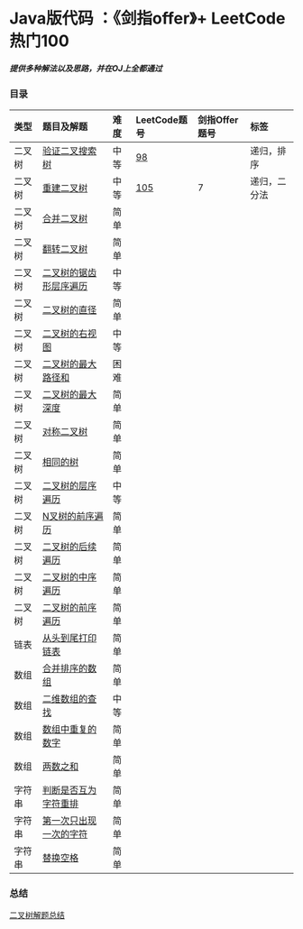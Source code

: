 # Java版代码 ：《剑指offer》+ LeetCode 热门100

##### 提供多种解法以及思路，并在OJ上全都通过


### 目录

|类型|题目及解题|难度|LeetCode题号| 剑指Offer题号 |标签|
|:-----|:----|:----|:----|:----|:----|
|二叉树|[验证二叉搜索树](https://github.com/YinJiangyi/LeetCode/blob/main/src/main/java/com/my/Tree/BinarySearchTree.java)|中等|[98](https://leetcode-cn.com/problems/validate-binary-search-tree/)| |递归，排序|
|二叉树|[重建二叉树](https://github.com/YinJiangyi/LeetCode/blob/main/src/main/java/com/my/Tree/BuildTree.java)|中等|[105](https://leetcode-cn.com/problems/construct-binary-tree-from-preorder-and-inorder-traversal/)|7|递归，二分法||
|二叉树|[合并二叉树](https://github.com/YinJiangyi/LeetCode/blob/main/src/main/java/com/my/Tree/MergeTwoTree.java)|简单|
|二叉树|[翻转二叉树]()|简单|
|二叉树|[二叉树的锯齿形层序遍历](https://github.com/YinJiangyi/LeetCode/blob/main/src/main/java/com/my/Tree/ZigzaglevelOrder.java)|中等||
|二叉树|[二叉树的直径](https://github.com/YinJiangyi/LeetCode/blob/main/src/main/java/com/my/Tree/DiameterOfTree.java)|简单|
|二叉树|[二叉树的右视图](https://github.com/YinJiangyi/LeetCode/blob/main/src/main/java/com/my/Tree/RightSightView.java)|中等|
|二叉树|[二叉树的最大路径和](https://github.com/YinJiangyi/LeetCode/blob/main/src/main/java/com/my/Tree/MaxSumOfPath.java)|困难|
|二叉树|[二叉树的最大深度](https://github.com/YinJiangyi/LeetCode/blob/main/src/main/java/com/my/Tree/MaxDepth.java)|简单|
|二叉树|[对称二叉树](https://github.com/YinJiangyi/LeetCode/blob/main/src/main/java/com/my/Tree/SymmetricTree.java)|简单|
|二叉树|[相同的树](https://github.com/YinJiangyi/LeetCode/blob/main/src/main/java/com/my/Tree/SameTree.java)|简单|
|二叉树|[二叉树的层序遍历](https://github.com/YinJiangyi/LeetCode/blob/main/src/main/java/com/my/Tree/OrderReversal.java)|中等|
|二叉树|[N叉树的前序遍历](https://github.com/YinJiangyi/LeetCode/blob/main/src/main/java/com/my/Tree/OrderReversal.java)|简单|
|二叉树|[二叉树的后续遍历](https://github.com/YinJiangyi/LeetCode/blob/main/src/main/java/com/my/Tree/OrderReversal.java)|简单|
|二叉树|[二叉树的中序遍历](https://github.com/YinJiangyi/LeetCode/blob/main/src/main/java/com/my/Tree/OrderReversal.java)|简单|
|二叉树|[二叉树的前序遍历](https://github.com/YinJiangyi/LeetCode/blob/main/src/main/java/com/my/Tree/OrderReversal.java)|简单|
|链表|[从头到尾打印链表]()|简单|
|数组|[合并排序的数组]()|简单|
|数组|[二维数组的查找]()|中等|
|数组|[数组中重复的数字]()|简单|
|数组|[两数之和]()|简单|
|字符串|[判断是否互为字符重排]()|简单|
|字符串|[第一次只出现一次的字符]()|简单|
|字符串|[替换空格]()|简单|

### 总结
[二叉树解题总结]()
